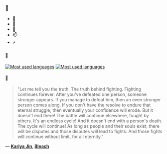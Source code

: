 ### 👋

- 🔭
- 🌱
- 💬
- 📫
- ⚡

#### 🧏

[![Most used languages](https://github-readme-stats-aynah.vercel.app/api/top-langs/?username=aynh&theme=solarized-dark&langs_count=6&layout=compact&hide_title=true)](https://github.com/anuraghazra/github-readme-stats#gh-dark-mode-only)
[![Most used languages](https://github-readme-stats-aynah.vercel.app/api/top-langs/?username=aynh&theme=solarized-light&langs_count=6&layout=compact&hide_title=true)](https://github.com/anuraghazra/github-readme-stats#gh-light-mode-only)

#### 💬

> "Let me tell you the truth. The truth behind fighting. Fighting continues forever. After you've defeated one person, someone stronger appears. If you manage to defeat him, then an even stronger person comes along. If you don't have the resolve to endure that eternal struggle, then eventually your confidence will erode. But it doesn't end there! The battle will continue elsewhere, fought by others. It's an endless cycle! And it doesn't end with a person's death. The cycle will continue! As long as people and their souls exist, there will be disputes and those disputes will lead to fights. And those fights will continue without limit, for all eternity."

&mdash; [**Kariya Jin**](https://myanimelist.net/character.php?q=Kariya%20Jin&cat=character), [**Bleach**](https://myanimelist.net/search/all?q=Bleach&cat=all)

